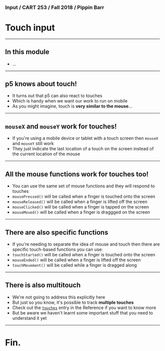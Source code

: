### Input / CART 253 / Fall 2018 / Pippin Barr

# Touch input

---

## In this module

- ...

---


## p5 knows about touch!

- It turns out that p5 can also react to touches
- Which is handy when we want our work to run on mobile
- As you might imagine, touch is __very similar to the mouse__...

---

## `mouseX` and `mouseY` work for touches!

- If you're using a mobile device or tablet with a touch screen then `mouseX` and `mouseY` still work
- They just indicate the last location of a touch on the screen instead of the current location of the mouse

---

## All the mouse functions work for touches too!

- You can use the same set of mouse functions and they will respond to touches
- `mousePressed()` will be called when a finger is touched onto the screen
- `mouseReleased()` will be called when a finger is lifted off the screen
- `mouseClicked()` will be called when a finger is tapped on the screen
- `mouseMoved()` will be called when a finger is draggged on the screen

---

## There are also specific functions

- If you're needing to separate the idea of mouse and touch then there are specific touch-based functions you can use:
- `touchStarted()` will be called when a finger is touched onto the screen
- `mouseEnded()` will be called when a finger is lifted off the screen
- `touchMovement()` will be called while a finger is dragged along

---

## There is also multitouch

- We're not going to address this explicitly here
- But just so you know, it's possible to track __multiple touches__
- Check out the [`touches`](https://p5js.org/reference/#/p5/touches) entry in the Reference if you want to know more
- But be aware we haven't learnt some important stuff that you need to understand it yet

---

# Fin.
